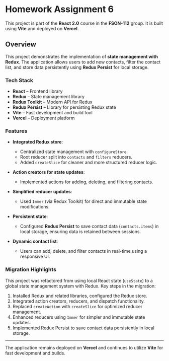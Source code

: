 # Homework Assignment 6

This project is part of the **React 2.0** course in the **FSON-112** group. It
is built using **Vite** and deployed on **Vercel**.

## Overview

This project demonstrates the implementation of **state management with Redux**.
The application allows users to add new contacts, filter the contact list, and
store data persistently using **Redux Persist** for local storage.

### Tech Stack

- **React** – Frontend library
- **Redux** – State management library
- **Redux Toolkit** – Modern API for Redux
- **Redux Persist** – Library for persisting Redux state
- **Vite** – Fast development and build tool
- **Vercel** – Deployment platform

### Features

- **Integrated Redux store**:
  - Centralized state management with `configureStore`.
  - Root reducer split into `contacts` and `filters` reducers.
  - Added `createSlice` for cleaner and more structured reducer logic.
- **Action creators for state updates**:

  - Implemented actions for adding, deleting, and filtering contacts.

- **Simplified reducer updates**:

  - Used `Immer` (via Redux Toolkit) for direct and immutable state
    modifications.

- **Persistent state**:

  - Configured **Redux Persist** to save contact data (`contacts.items`) in
    local storage, ensuring data is retained between sessions.

- **Dynamic contact list**:
  - Users can add, delete, and filter contacts in real-time using a responsive
    UI.

### Migration Highlights

This project was refactored from using local React state (`useState`) to a
global state management system with Redux. Key steps in the migration:

1. Installed Redux and related libraries, configured the Redux store.
2. Integrated action creators, reducers, and dispatch functionality.
3. Replaced `createAction` with `createSlice` for optimized reducer management.
4. Enhanced reducers using `Immer` for simpler and immutable state updates.
5. Implemented Redux Persist to save contact data persistently in local storage.

---

The application remains deployed on **Vercel** and continues to utilize **Vite**
for fast development and builds.
